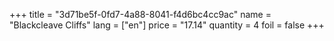 +++
title = "3d71be5f-0fd7-4a88-8041-f4d6bc4cc9ac"
name = "Blackcleave Cliffs"
lang = ["en"]
price = "17.14"
quantity = 4
foil = false
+++
